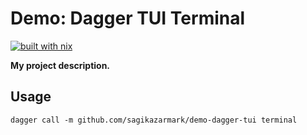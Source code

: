 # Demo: Dagger TUI Terminal

[![built with nix](https://builtwithnix.org/badge.svg)](https://builtwithnix.org)

**My project description.**

## Usage

```
dagger call -m github.com/sagikazarmark/demo-dagger-tui terminal
```
